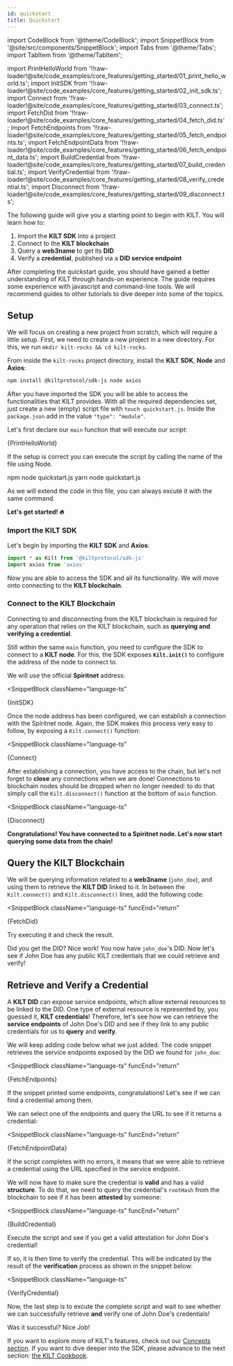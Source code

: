 ```yaml
---
id: quickstart
title: Quickstart
---
```

import CodeBlock from '@theme/CodeBlock';
import SnippetBlock from '@site/src/components/SnippetBlock';
import Tabs from '@theme/Tabs';
import TabItem from '@theme/TabItem';

import PrintHelloWorld from '!!raw-loader!@site/code_examples/core_features/getting_started/01_print_hello_world.ts';
import InitSDK from '!!raw-loader!@site/code_examples/core_features/getting_started/02_init_sdk.ts';
import Connect from '!!raw-loader!@site/code_examples/core_features/getting_started/03_connect.ts';
import FetchDid from '!!raw-loader!@site/code_examples/core_features/getting_started/04_fetch_did.ts';
import FetchEndpoints from '!!raw-loader!@site/code_examples/core_features/getting_started/05_fetch_endpoints.ts';
import FetchEndpointData from '!!raw-loader!@site/code_examples/core_features/getting_started/06_fetch_endpoint_data.ts';
import BuildCredential from '!!raw-loader!@site/code_examples/core_features/getting_started/07_build_credential.ts';
import VerifyCredential from '!!raw-loader!@site/code_examples/core_features/getting_started/08_verify_credential.ts';
import Disconnect from '!!raw-loader!@site/code_examples/core_features/getting_started/09_disconnect.ts';

The following guide will give you a starting point to begin with KILT.
You will learn how to:

1. Import the **KILT SDK** into a project
2. Connect to the **KILT blockchain**
3. Query a **web3name** to get its **DID**
4. Verify a **credential**, published via a **DID service endpoint**

After completing the quickstart guide, you should have gained a better understanding of KILT through hands-on experience.
The guide requires some experience with javascript and command-line tools.
We will recommend guides to other tutorials to dive deeper into some of the topics.

## Setup

We will focus on creating a new project from scratch, which will require a little setup.
First, we need to create a new project in a new directory.
For this, we run `mkdir kilt-rocks && cd kilt-rocks`.

From inside the `kilt-rocks` project directory, install the **KILT SDK**, **Node** and **Axios**:

```bash npm2yarn
npm install @kiltprotocol/sdk-js node axios
```

After you have imported the SDK you will be able to access the functionalities that KILT provides.
With all the required dependencies set, just create a new (empty) script file with `touch quickstart.js`.
Inside the `package.json` add in the value `"type": "module"`.

Let's first declare our `main` function that will execute our script:

<CodeBlock className="language-ts">
  {PrintHelloWorld}
</CodeBlock>

If the setup is correct you can execute the script by calling the name of the file using Node.

<Tabs>
  <TabItem value='npm' label='npm' default>
    <CodeBlock className="language-bash">
      npm node quickstart.js
    </CodeBlock>
  </TabItem>
  <TabItem value='yarn' label='Yarn'>
    <CodeBlock className="language-bash">
      yarn node quickstart.js
    </CodeBlock>
  </TabItem>
</Tabs>

As we will extend the code in this file, you can always excute it with the same command.

**Let's get started! 🔥**

### Import the KILT SDK

Let's begin by importing the **KILT SDK** and **Axios**:

```js
import * as Kilt from '@kiltprotocol/sdk-js'
import axios from 'axios'
```

Now you are able to access the SDK and all its functionality.
We will move onto connecting to the **KILT blockchain**.

### Connect to the KILT Blockchain

Connecting to and disconnecting from the KILT blockchain is required for any operation that relies on the KILT blockchain, such as **querying and verifying a credential**.

Still within the same `main` function, you need to configure the SDK to connect to a **KILT node**.
For this, the SDK exposes **`Kilt.init()`** to configure the address of the node to connect to.

We will use the official **Spiritnet** address:

<SnippetBlock
  className="language-ts"
>
  {InitSDK}
</SnippetBlock>

Once the node address has been configured, we can establish a connection with the Spiritnet node.
Again, the SDK makes this process very easy to follow, by exposing a `Kilt.connect()` function:

<SnippetBlock
  className="language-ts"
>
  {Connect}
</SnippetBlock>

After establishing a connection, you have access to the chain, but let's not forget to **close** any connections when we are done!
Connections to blockchain nodes should be dropped when no longer needed: to do that simply call the `Kilt.disconnect()` function at the bottom of `main` function.

<SnippetBlock
  className="language-ts"
>
  {Disconnect}
</SnippetBlock>

**Congratulations!
You have connected to a Spiritnet node.
Let's now start querying some data from the chain!**

## Query the KILT Blockchain

We will be querying information related to a **web3name** (`john_doe`), and using them to retrieve the **KILT DID** linked to it.
In between the `Kilt.connect()` and `Kilt.disconnect()` lines, add the following code:

<SnippetBlock
  className="language-ts"
  funcEnd="return"
>
  {FetchDid}
</SnippetBlock>

Try executing it and check the result.

Did you get the DID? Nice work! You now have `john_doe`'s DID.
Now let's see if John Doe has any public KILT credentials that we could retrieve and verify!

## Retrieve and Verify a Credential

A **KILT DID** can expose service endpoints, which allow external resources to be linked to the DID.
One type of external resource is represented by, you guessed it, **KILT credentials**!
Therefore, let's see how we can retrieve the **service endpoints** of John Doe's DID and see if they link to any public credentials for us to **query** and **verify**.

We will keep adding code below what we just added.
The code snippet retrieves the service endpoints exposed by the DID we found for `john_doe`:

<SnippetBlock
  className="language-ts"
  funcEnd="return"
>
  {FetchEndpoints}
</SnippetBlock>

If the snippet printed some endpoints, congratulations!
Let's see if we can find a credential among them.

We can select one of the endpoints and query the URL to see if it returns a credential:

<SnippetBlock
  className="language-ts"
  funcEnd="return"
>
  {FetchEndpointData}
</SnippetBlock>

If the script completes with no errors, it means that we were able to retrieve a credential using the URL specified in the service endpoint.

We will now have to make sure the credential is **valid** and has a valid **structure**.
To do that, we need to query the credential's `rootHash` from the blockchain to see if it has been **attested** by someone:

<SnippetBlock
  className="language-ts"
  funcEnd="return"
>
  {BuildCredential}
</SnippetBlock>

Execute the script and see if you get a valid attestation for John Doe's credential!

If so, it is then time to verify the credential.
This will be indicated by the result of the **verification** process as shown in the snippet below:

<SnippetBlock
  className="language-ts"
>
  {VerifyCredential}
</SnippetBlock>

Now, the last step is to excute the complete script and wait to see whether we can successfully retrieve **and** verify one of John Doe's credentials!

Was it successful? Nice Job!

If you want to explore more of KILT's features, check out our [Concepts section](../../concepts/01_what_is_kilt.md).
If you want to dive deeper into the SDK, please advance to the next section: [the KILT Cookbook](./02_cookbook/01_dids/01_light_did_creation.md).

